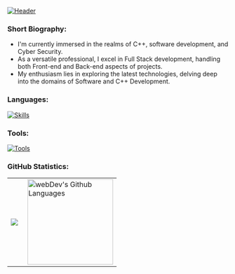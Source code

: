 [![Header](https://i.postimg.cc/s259SrTx/lazydevbanner.png)](https://devbutlazy.vn.ua/)

### Short Biography:
<!-- YOUTUBE:START -->
- I'm currently immersed in the realms of C++, software development, and Cyber Security. 
- As a versatile professional, I excel in Full Stack development, handling both Front-end and Back-end aspects of projects.
- My enthusiasm lies in exploring the latest technologies, delving deep into the domains of Software and C++ Development.
<!-- YOUTUBE:END -->

### Languages:
[![Skills](https://skillicons.dev/icons?i=cpp,python,html,css,sqlite,powershell)](https://skillicons.dev)
### Tools:
[![Tools](https://skillicons.dev/icons?i=git,discord,vscode,visualstudio)](https://skillicons.dev)

### GitHub Statistics: 
  
 <table> 
   <tr> 
     <td> 
       <img align="left" src="http://github-readme-streak-stats.herokuapp.com?user=devbutlazy&theme=dark&background=000000"> 
     </td> 
     <td> 
       <img height="195px" align="right" alt="webDev's Github Languages" src="https://github-readme-stats-sigma-five.vercel.app/api/top-langs/?username=devbutlazy&layout=compact&theme=vision-friendly-dark" /> 
     </td> 
   </tr> 
 </table> 
